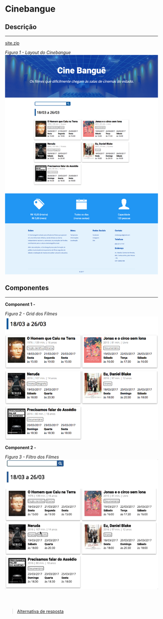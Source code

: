 # Cinebangue

## Descrição
---

[site.zip](site.zip)

*Figura 1 - Layout do Cinebangue*<br>
![](assets/layout.png)

## Componentes
---

**Component 1 -** 

*Figura 2 - Grid dos Filmes*<br>
![](assets/filmes.png)

**Component 2 -** 

*Figura 3 - Filtro dos Filmes*<br>
![](assets/filmes-filtro.gif)

<br>
<br>

> [Alternativa de resposta](sites-response/)
